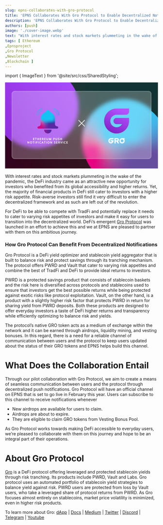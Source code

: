 ```yaml
---
slug: epns-collaborates-with-gro-protocol
title: 'EPNS Collaborates With Gro Protocol to Enable Decentralized Notifications for Users'
description: 'EPNS Collaborates With Gro Protocol to Enable Decentralized Notifications for Users'
authors: [push]
image: './cover-image.webp'
text: "With interest rates and stock markets plummeting in the wake of the pandemic, the DeFi industry came as an attractive new opportunity for investors who benefited from its global accessibility and higher returns. Yet, the majority of financial products in DeFi still cater to investors with a higher risk appetite."
tags: [ Ethereum
,Epnsproject
,Gro Protocol
,Newsletter
,Blockchain ]
---
```


import { ImageText } from '@site/src/css/SharedStyling';

![Cover image of EPNS Collaborates With Gro Protocol to Enable Decentralized Notifications for Users](./cover-image.webp)

<!--truncate-->

With interest rates and stock markets plummeting in the wake of the pandemic, the DeFi industry came as an attractive new opportunity for investors who benefited from its global accessibility and higher returns. Yet, the majority of financial products in DeFi still cater to investors with a higher risk appetite. Risk-averse investors still find it very difficult to enter the decentralized framework and as such are left out of the revolution.

For DeFi to be able to compete with TradFi and potentially replace it needs to cater to varying risk appetites of investors and make it easy for users to transition into the decentralized world. DeFi’s emergent [Gro Protocol](https://app.gro.xyz/) was launched in an effort to achieve this and we at EPNS are pleased to partner with them on this ambitious journey.

### How Gro Protocol Can Benefit From Decentralized Notifications

Gro Protocol is a DeFi yield optimizer and stablecoin yield aggregator that is built to balance risk and protect savings through its tranching mechanism. The protocol offers PWRD and Vault that cater to varying risk appetites and combine the best of TradFi and DeFi to provide ideal returns to investors.

PWRD is a protected savings product that consists of stablecoin baskets and the risk here is diversified across protocols and stablecoins used to ensure that investors get the best possible returns while being protected against exotic risks like protocol exploitation. Vault, on the other hand, is a product with a slightly higher risk factor that protects PWRD in return for sharing yield from PWRD deposits. Both these products are designed to offer everyday investors a taste of DeFi higher returns and transparency while efficiently optimizing to balance risk and yields.

The protocol’s native GRO token acts as a medium of exchange within the network and it can be earned through airdrops, liquidity mining, and vesting bonuses. In this regard, there is a need for a reliable channel of communication between users and the protocol to keep users updated about the status of their GRO tokens and EPNS helps build this channel.

# What Does the Collaboration Entail

Through our pilot collaboration with Gro Protocol, we aim to create a means of seamless communication between users and the protocol through decentralized push notifications. Gro Protocol will have an official channel on EPNS that is set to go live in February this year. Users can subscribe to this channel to receive notifications whenever

- New airdrops are available for users to claim.
- Airdrops are about to expire.
- They are eligible to claim GRO tokens from Vesting Bonus Pool.

As Gro Protocol works towards making DeFi accessible to everyday users, we’re pleased to collaborate with them on this journey and hope to be an integral part of their operations.

# **About Gro Protocol**

[Gro](https://www.gro.xyz) is a DeFi protocol offering leveraged and protected stablecoin yields through risk tranching. Its products include PWRD, Vault and Labs. Gro protocol uses an automated portfolio of stablecoin yield strategies to balance yield against risk. PWRD users are protected from loss by Vault users, who take a leveraged share of protocol returns from PWRD. As Gro focuses almost entirely on stablecoins, market price volatility is minimized, even in higher risk products.

To learn more about Gro: [dApp](http://app.gro.xyz) | [Docs](https://docs.gro.xyz) | [Medium](https://groprotocol.medium.com/) | [Twitter](http://www.twitter.com/groprotocol) | [Discord](http://discord.gg/gro) | [Telegram](https://t.me/gro_announcements) | [Youtube](https://www.youtube.com/channel/UCSQeNePRCe-rfCs1eLjOhTw)
